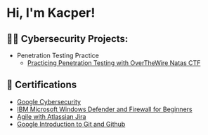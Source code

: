 <h1>Hi, I'm Kacper!</h1>

<h2>👨‍💻 Cybersecurity Projects:</h2>

- Penetration Testing Practice
  - [Practicing Penetration Testing with OverTheWire Natas CTF](https://github.com/kacperkolasa/temp)

<h2>📜 Certifications </h2>

- [Google Cybersecurity](https://coursera.org/verify/professional-cert/ZPQUJYYWUTLF)
- [IBM Microsoft Windows Defender and Firewall for Beginners](https://coursera.org/verify/H65CPFAKC8RL)
- [Agile with Atlassian Jira](https://coursera.org/verify/KGK9ZNQFZ8HE)
- [Google Introduction to Git and Github](https://coursera.org/verify/R93WK2REG2D7)

